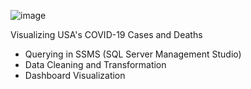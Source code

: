 ![image](https://user-images.githubusercontent.com/126218708/222935206-9f2e6293-27ff-4d09-8835-c71b3eb14c39.png)

Visualizing USA's COVID-19 Cases and Deaths
* Querying in SSMS (SQL Server Management Studio)
* Data Cleaning and Transformation
* Dashboard Visualization
